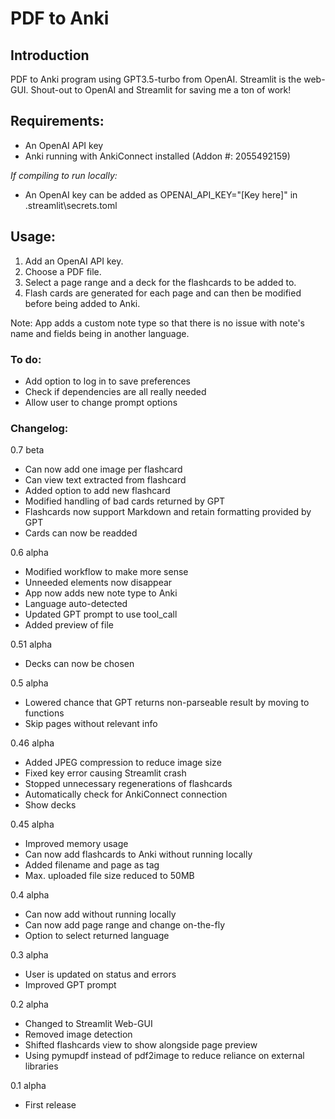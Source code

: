 # PDF to Anki

## Introduction

PDF to Anki program using GPT3.5-turbo from OpenAI. Streamlit is the web-GUI. Shout-out to OpenAI and Streamlit for saving me a ton of work!

## Requirements:

- An OpenAI API key
- Anki running with AnkiConnect installed (Addon #: 2055492159)

*If compiling to run locally:*
- An OpenAI key can be added as OPENAI_API_KEY="[Key here]" in .streamlit\secrets.toml


## Usage:

1. Add an OpenAI API key.
2. Choose a PDF file.
3. Select a page range and a deck for the flashcards to be added to.
4. Flash cards are generated for each page and can then be modified before being added to Anki.

Note: App adds a custom note type so that there is no issue with note's name and fields being in another language.

### To do:

- Add option to log in to save preferences
- Check if dependencies are all really needed
- Allow user to change prompt options

### Changelog:

0.7 beta

- Can now add one image per flashcard
- Can view text extracted from flashcard
- Added option to add new flashcard
- Modified handling of bad cards returned by GPT
- Flashcards now support Markdown and retain formatting provided by GPT
- Cards can now be readded

0.6 alpha

- Modified workflow to make more sense
- Unneeded elements now disappear
- App now adds new note type to Anki
- Language auto-detected
- Updated GPT prompt to use tool_call
- Added preview of file

0.51 alpha

- Decks can now be chosen

0.5 alpha

- Lowered chance that GPT returns non-parseable result by moving to functions
- Skip pages without relevant info

0.46 alpha
- Added JPEG compression to reduce image size
- Fixed key error causing Streamlit crash
- Stopped unnecessary regenerations of flashcards
- Automatically check for AnkiConnect connection
- Show decks

0.45 alpha
- Improved memory usage
- Can now add flashcards to Anki without running locally
- Added filename and page as tag
- Max. uploaded file size reduced to 50MB

0.4 alpha
- Can now add without running locally
- Can now add page range and change on-the-fly
- Option to select returned language

0.3 alpha
- User is updated on status and errors
- Improved GPT prompt

0.2 alpha
- Changed to Streamlit Web-GUI
- Removed image detection
- Shifted flashcards view to show alongside page preview
- Using pymupdf instead of pdf2image to reduce reliance on external libraries

0.1 alpha
- First release
